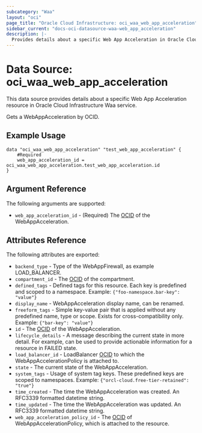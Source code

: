 ```yaml
---
subcategory: "Waa"
layout: "oci"
page_title: "Oracle Cloud Infrastructure: oci_waa_web_app_acceleration"
sidebar_current: "docs-oci-datasource-waa-web_app_acceleration"
description: |-
  Provides details about a specific Web App Acceleration in Oracle Cloud Infrastructure Waa service
---
```


# Data Source: oci_waa_web_app_acceleration
This data source provides details about a specific Web App Acceleration resource in Oracle Cloud Infrastructure Waa service.

Gets a WebAppAcceleration by OCID.

## Example Usage

```hcl
data "oci_waa_web_app_acceleration" "test_web_app_acceleration" {
	#Required
	web_app_acceleration_id = oci_waa_web_app_acceleration.test_web_app_acceleration.id
}
```

## Argument Reference

The following arguments are supported:

* `web_app_acceleration_id` - (Required) The [OCID](https://docs.cloud.oracle.com/iaas/Content/General/Concepts/identifiers.htm) of the WebAppAcceleration.


## Attributes Reference

The following attributes are exported:

* `backend_type` - Type of the WebAppFirewall, as example LOAD_BALANCER.
* `compartment_id` - The [OCID](https://docs.cloud.oracle.com/iaas/Content/General/Concepts/identifiers.htm) of the compartment.
* `defined_tags` - Defined tags for this resource. Each key is predefined and scoped to a namespace. Example: `{"foo-namespace.bar-key": "value"}` 
* `display_name` - WebAppAcceleration display name, can be renamed.
* `freeform_tags` - Simple key-value pair that is applied without any predefined name, type or scope. Exists for cross-compatibility only. Example: `{"bar-key": "value"}` 
* `id` - The [OCID](https://docs.cloud.oracle.com/iaas/Content/General/Concepts/identifiers.htm) of the WebAppAcceleration.
* `lifecycle_details` - A message describing the current state in more detail. For example, can be used to provide actionable information for a resource in FAILED state. 
* `load_balancer_id` - LoadBalancer [OCID](https://docs.cloud.oracle.com/iaas/Content/General/Concepts/identifiers.htm) to which the WebAppAccelerationPolicy is attached to.
* `state` - The current state of the WebAppAcceleration.
* `system_tags` - Usage of system tag keys. These predefined keys are scoped to namespaces. Example: `{"orcl-cloud.free-tier-retained": "true"}` 
* `time_created` - The time the WebAppAcceleration was created. An RFC3339 formatted datetime string.
* `time_updated` - The time the WebAppAcceleration was updated. An RFC3339 formatted datetime string.
* `web_app_acceleration_policy_id` - The [OCID](https://docs.cloud.oracle.com/iaas/Content/General/Concepts/identifiers.htm) of WebAppAccelerationPolicy, which is attached to the resource.

